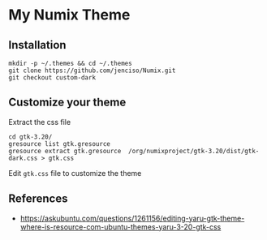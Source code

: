 # My Numix Theme

## Installation

```
mkdir -p ~/.themes && cd ~/.themes
git clone https://github.com/jenciso/Numix.git
git checkout custom-dark
```

## Customize your theme

Extract the css file

```
cd gtk-3.20/
gresource list gtk.gresource
gresource extract gtk.gresource  /org/numixproject/gtk-3.20/dist/gtk-dark.css > gtk.css
```

Edit `gtk.css` file to customize the theme

## References

- https://askubuntu.com/questions/1261156/editing-yaru-gtk-theme-where-is-resource-com-ubuntu-themes-yaru-3-20-gtk-css
